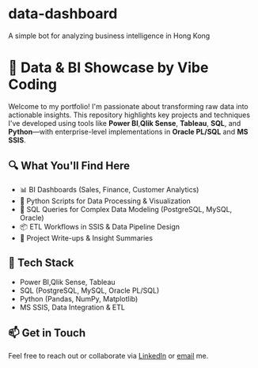 # data-dashboard
A simple bot for analyzing business intelligence in Hong Kong

# 🧠 Data & BI Showcase by Vibe Coding

Welcome to my portfolio! I'm passionate about transforming raw data into actionable insights. This repository highlights key projects and techniques I've developed using tools like **Power BI**,**Qlik Sense**, **Tableau**, **SQL**, and **Python**—with enterprise-level implementations in **Oracle PL/SQL** and **MS SSIS**.

## 🔍 What You'll Find Here
- 📊 BI Dashboards (Sales, Finance, Customer Analytics)
- 🐍 Python Scripts for Data Processing & Visualization
- 🧮 SQL Queries for Complex Data Modeling (PostgreSQL, MySQL, Oracle)
- 📦 ETL Workflows in SSIS & Data Pipeline Design
- 📁 Project Write-ups & Insight Summaries

## 🚀 Tech Stack
- Power BI,Qlik Sense, Tableau
- SQL (PostgreSQL, MySQL, Oracle PL/SQL)
- Python (Pandas, NumPy, Matplotlib)
- MS SSIS, Data Integration & ETL

## 📫 Get in Touch
Feel free to reach out or collaborate via [LinkedIn](https://www.linkedin.com/in/vick-lam-data-bi/) or [email](mailto:vic1608@gmail.com) me. 

